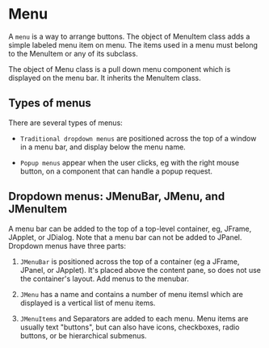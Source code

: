 # Menu 

A ```menu``` is a way to arrange buttons. The object of MenuItem class adds a simple labeled menu item on menu. The items used in a menu must belong to the MenuItem or any of its subclass.

The object of Menu class is a pull down menu component which is displayed on the menu bar. It inherits the MenuItem class.

## Types of menus

There are several types of menus:

- ```Traditional dropdown menus``` are positioned across the top of a window in a menu bar, and display below the menu name.

- ```Popup menus``` appear when the user clicks, eg with the right mouse button, on a component that can handle a popup request.

## Dropdown menus: JMenuBar, JMenu, and JMenuItem

A menu bar can be added to the top of a top-level container, eg, JFrame, JApplet, or JDialog. Note that a menu bar can not be added to JPanel.
Dropdown menus have three parts:

1. ```JMenuBar``` is positioned across the top of a container (eg a JFrame, JPanel, or JApplet). It's placed above the content pane, so does not use the container's layout. Add menus to the menubar.

2. ```JMenu``` has a name and contains a number of menu itemsl which are displayed is a vertical list of menu items.

3. ```JMenuItems``` and Separators are added to each menu. Menu items are usually text "buttons", but can also have icons, checkboxes, radio buttons, or be hierarchical submenus.


